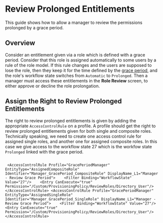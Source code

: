 # Review Prolonged Entitlements

This guide shows how to allow a manager to review the permissions prolonged by a grace period.

## Overview

Consider an entitlement given via a role which is defined with a grace period. Consider that this
role is assigned automatically to some users by a rule of the role model. If this rule changes and
the users are supposed to lose the role, then they keep it for the time defined by the
[grace period](/docs/identitymanager/6.1/identitymanager/integration-guide/toolkit/xml-configuration/provisioning/singlerole/index.md),
and the role's workflow state switches from `Automatic` to `Prolonged`. Then a manager must access
these entitlements in the **Role Review** screen, to either approve or decline the role
prolongation.

## Assign the Right to Review Prolonged Entitlements

The right to review prolonged entitlements is given by adding the appropriate `AccessControlRule` on
a profile. A profile should get the right to review prolonged entitlements given for both single and
composite roles. Technically speaking, we need to create one access control rule for assigned single
roles, and another one for assigned composite roles. In this case we give access to the workflow
state 27 which is the workfow state `Prolonged` linked with the grace period.

```

 <AccessControlRule Profile="GracePeriodManager" EntityType="AssignedCompositeRole" Identifier="Manager_GracePeriod_CompositeRole" DisplayName_L1="Manager - Review Grace Period">    <Filter Binding="WorkflowState" Value="27"/>    <Entry CanExecute="true" Permission="/Custom/ProvisioningPolicy/ReviewRoles/Directory_User"/> </AccessControlRule> <AccessControlRule Profile="GracePeriodManager" EntityType="AssignedSingleRole" Identifier="Manager_GracePeriod_SingleRole" DisplayName_L1="Manager - Review Grace Period">    <Filter Binding="WorkflowState" Value="27"/>    <Entry CanExecute="true" Permission="/Custom/ProvisioningPolicy/ReviewRoles/Directory_User"/> </AccessControlRule>

```
